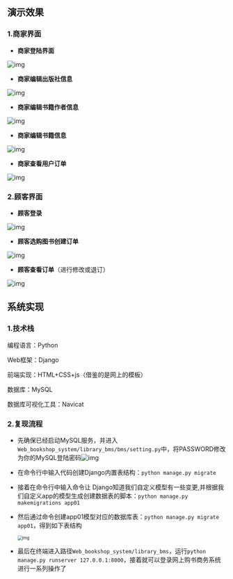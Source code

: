 ## 演示效果

### 1.商家界面

- **商家登陆界面**

![img](https://raw.githubusercontent.com/ChongbinZhao/Web_bookshop_system/master/src/1.png)



- **商家编辑出版社信息**

![img](https://raw.githubusercontent.com/ChongbinZhao/Web_bookshop_system/master/src/2.png)



- **商家编辑书籍作者信息**

![img](https://raw.githubusercontent.com/ChongbinZhao/Web_bookshop_system/master/src/3.png)



- **商家编辑书籍信息** 

![img](https://raw.githubusercontent.com/ChongbinZhao/Web_bookshop_system/master/src/4.png)



- **商家查看用户订单**

![img](https://raw.githubusercontent.com/ChongbinZhao/Web_bookshop_system/master/src/5.png)



### 2.顾客界面 

- **顾客登录**

![img](https://raw.githubusercontent.com/ChongbinZhao/Web_bookshop_system/master/src/6.png)



- **顾客选购图书创建订单**

![img](https://raw.githubusercontent.com/ChongbinZhao/Web_bookshop_system/master/src/7.png)



- **顾客查看订单**（进行修改或退订）

![img](https://raw.githubusercontent.com/ChongbinZhao/Web_bookshop_system/master/src/8.png)





## 系统实现

### 1.技术栈  

编程语言：Python

Web框架：Django

前端实现：HTML+CSS+js（借鉴的是网上的模板）

数据库：MySQL

数据库可视化工具：Navicat



### 2.复现流程

- 先确保已经启动MySQL服务，并进入`Web_bookshop_system/library_bms/bms/setting.py`中，将PASSWORD修改为你的MySQL登陆密码![img](https://raw.githubusercontent.com/ChongbinZhao/Web_bookshop_system/master/src/11.png)

- 在命令行中输入代码创建Django内置表结构：`python manage.py migrate` 

- 接着在命令行中输入命令让 Django知道我们自定义模型有一些变更,并根据我们自定义app的模型生成创建数据表的脚本：`python manage.py makemigrations app01`

- 然后通过命令创建app01模型对应的数据库表：`python manage.py migrate app01`，得到如下表结构

  <img src="https://raw.githubusercontent.com/ChongbinZhao/Web_bookshop_system/master/src/12.png" alt="img" style="zoom:67%;" />

- 最后在终端进入路径`Web_bookshop_system/library_bms`，运行`python manage.py runserver 127.0.0.1:8000`，接着就可以登录网上购书商务系统进行一系列操作了